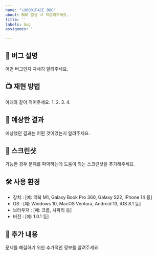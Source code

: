 ```yaml
---
name: "\U0001F41E BUG"
about: BUG 발생 시 작성해주세요.
title: ''
labels: bug
assignees: ''

---
```


## 📢 버그 설명
어떤 버그인지 자세히 알려주세요.


## 📺 재현 방법
아래와 같이 적어주세요.
1. 
2. 
3. 
4. 


## 💭 예상한 결과
예상했던 결과는 어떤 것이었는지 알려주세요.


## 📸 스크린샷
가능한 경우 문제를 파악하는데 도움이 되는 스크린샷을 추가해주세요.


## 🛠 사용 환경
- 장치 : [예: 맥북 M1, Galaxy Book Pro 360, Galaxy S22, iPhone 14 등]
- OS : [예: Windows 10, MacOS Ventura, Android 13, iOS 8.1 등]
- 브라우저 : [예: 크롬, 사파리 등]
- 버전 : [예: 1.0.1 등]

## 📝 추가 내용
문제를 해결하기 위한 추가적인 정보를 알려주세요.
